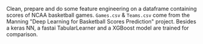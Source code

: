 Clean, prepare and do some feature engineering on a dataframe containing scores of NCAA basketball games. `Games.csv` & `Teams.csv` come from the Manning "Deep Learning for Basketball Scores Prediction" project. Besides a keras NN, a fastai TabularLearner and a XGBoost model are trained for comparison.